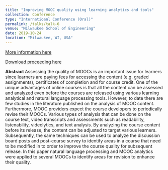 ```yaml
---
title: "Improving MOOC quality using learning analytics and tools"
collection: Conference
type: "Internatioanl Conference (Oral)"
permalink: /talks/talk-6
venue: "Milwaukee School of Engineering"
date: 2019-10-24
location: "Milwaukee, WI, USA"
---
```


[More information here](http://lwmoocs-conference.org/lwmoocs2019/index.php)

[Download proceeding here](https://ieeexplore.ieee.org/document/8939617)


<b> Abstract </b>
Assessing the quality of MOOCs is an important issue for learners since learners are paying fees for accessing the content (e.g. graded assignments), certificates of completion and for course credit. One of the unique advantages of online courses is that all the content can be assessed and analyzed even before the courses are released using various learning analytical and natural language processing tools. However, to date there are few studies in the literature published on the analysis of MOOC content. Furthermore, MOOC providers expect the course developers to periodically revise their MOOCs. Various types of analysis that can be done on the course text, video transcripts and assessments such as readability, listenability, videolytics, and text analysis. By analyzing the course content before its release, the content can be adjusted to target various learners. Subsequently, the same techniques can be used to analyze the discussion board posts and post-course survey to identify areas in a course that need to be modified in to order to improve the course quality for subsequent release. In this paper natural language processing and MOOC analytics were applied to several MOOCs to identify areas for revision to enhance their quality.
